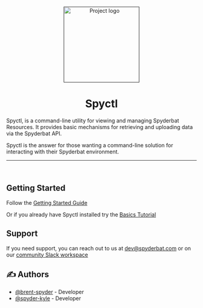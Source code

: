 <p align="center">
  <a href="" rel="noopener">
 <img width=200px height=200px src="https://i.imgur.com/nkMr2fl.png" alt="Project logo"></a>
</p>

<h1 align="center">Spyctl</h1>

Spyctl, is a command-line utility for viewing and managing Spyderbat Resources. It provides basic
mechanisms for retrieving and uploading data via the Spyderbat API.

Spyctl is the answer for those wanting a command-line solution for interacting with their Spyderbat
environment.

---

<p align="center"> 
    <br> 
</p>

## Getting Started <a name = "getting_started"></a>

Follow the [Getting Started Guide](https://spyctl.readthedocs.io/en/latest/getting_started/getting_started.html)

Or if you already have Spyctl installed try the [Basics Tutorial](https://spyctl.readthedocs.io/en/latest/tutorials/spyctl_basics.html)

## Support <a name = "support"></a>

If you need support, you can reach out to us at dev@spyderbat.com or on our [community Slack workspace](https://join.slack.com/t/spyderbatcommunity/shared_invite/zt-1ncqumr1c-WVVRwJTNfTQSW2Y8_maGOw)


## ✍️ Authors <a name = "authors"></a>

- [@brent-spyder](https://github.com/brent-spyder) - Developer
- [@spyder-kyle](https://github.com/spyder-kyle) - Developer
